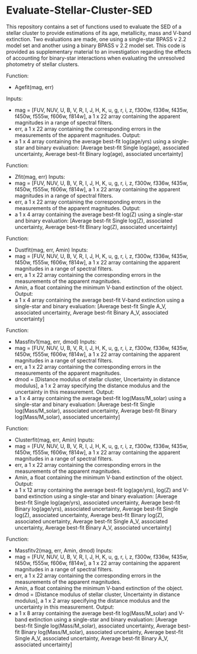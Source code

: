 # Evaluate-Stellar-Cluster-SED
This repository contains a set of functions used to evaluate the SED of a stellar cluster to provide estimations of its age, metallicity, mass and V-band extinction. Two evaluations are made, one using a single-star BPASS v 2.2 model set and another using a binary BPASS v 2.2 model set. This code is provided as supplementary material to an investigation regarding the effects of accounting for binary-star interactions when evaluating the unresolved photometry of stellar clusters.

Function: 
 - Agefit(mag, err)

Inputs:
 - mag  = [FUV, NUV, U, B, V, R, I, J, H, K, u, g, r, i, z, f300w, f336w, f435w, f450w, f555w, f606w, f814w], a 1 x 22 array containing    the apparent magnitudes in a range of spectral filters.
 - err, a 1 x 22 array containing the corresponding errors in the measurements of the apparent magnitudes.
Output:
 - a 1 x 4 array
   containing the average best-fit log(age/yrs) using a single-star and binary evaluation: [Average best-fit Single log(age), associated    uncertainty, Average best-fit Binary log(age), associated uncertainty]
   
Function: 
 - Zfit(mag, err)
Inputs:
 - mag  = [FUV, NUV, U, B, V, R, I, J, H, K, u, g, r, i, z, f300w, f336w, f435w, f450w, f555w, f606w, f814w], a 1 x 22 array containing    the apparent magnitudes in a range of spectral filters.
 - err, a 1 x 22 array containing the corresponding errors in the measurements of the apparent magnitudes.
Output:
 - a 1 x 4 array containing the average best-fit log(Z) using a single-star and binary evaluation: [Average best-fit Single log(Z),        associated uncertainty, Average best-fit Binary log(Z), associated uncertainty]
 
Function: 
 - Dustfit(mag, err, Amin)
Inputs:
 - mag  = [FUV, NUV, U, B, V, R, I, J, H, K, u, g, r, i, z, f300w, f336w, f435w, f450w, f555w, f606w, f814w], a 1 x 22 array containing    the apparent magnitudes in a range of spectral filters.
 - err, a 1 x 22 array containing the corresponding errors in the measurements of the apparent magnitudes.
 - Amin, a float containing the minimum V-band extinction of the object.
Output:
 - a 1 x 4 array containing the average best-fit V-band extinction using a single-star and binary evaluation: [Average best-fit Single      A_V, associated uncertainty, Average best-fit Binary A_V, associated uncertainty]
 
Function: 
 - Massfitv1(mag, err, dmod)
Inputs:
 - mag  = [FUV, NUV, U, B, V, R, I, J, H, K, u, g, r, i, z, f300w, f336w, f435w, f450w, f555w, f606w, f814w], a 1 x 22 array containing      the apparent magnitudes in a range of spectral filters.
 - err, a 1 x 22 array containing the corresponding errors in the measurements of the apparent magnitudes.
 - dmod = [Distance modulus of stellar cluster, Uncertainty in distance modulus], a 1 x 2 array specifying the distance modulus and the    uncertainty in this measurement.
Output:
 - a 1 x 4 array containing the average best-fit log(Mass/M_solar) using a single-star and binary evaluation: [Average best-fit Single      log(Mass/M_solar), associated uncertainty, Average best-fit Binary log(Mass/M_solar), associated uncertainty]
 
Function: 
 - Clusterfit(mag, err, Amin)
Inputs:
 - mag  = [FUV, NUV, U, B, V, R, I, J, H, K, u, g, r, i, z, f300w, f336w, f435w, f450w, f555w, f606w, f814w], a 1 x 22 array containing    the apparent magnitudes in a range of spectral filters.
 - err, a 1 x 22 array containing the corresponding errors in the measurements of the apparent magnitudes.
 - Amin, a float containing the minimum V-band extinction of the object.
Output:
 - a 1 x 12 array containing the average best-fit log(age/yrs), log(Z) and V-band extinction using a single-star and binary evaluation:    [Average best-fit Single log(age/yrs), associated uncertainty, Average best-fit Binary log(age/yrs), associated uncertainty, Average    best-fit Single log(Z), associated uncertainty, Average best-fit Binary log(Z), associated uncertainty, Average best-fit Single A_V,    associated uncertainty, Average best-fit Binary A_V, associated uncertainty]
 
 Function: 
 - Massfitv2(mag, err, Amin, dmod)
Inputs:
 - mag  = [FUV, NUV, U, B, V, R, I, J, H, K, u, g, r, i, z, f300w, f336w, f435w, f450w, f555w, f606w, f814w], a 1 x 22 array containing    the apparent magnitudes in a range of spectral filters.
 - err, a 1 x 22 array containing the corresponding errors in the measurements of the apparent magnitudes.
 - Amin, a float containing the minimum V-band extinction of the object.
 - dmod = [Distance modulus of stellar cluster, Uncertainty in distance modulus], a 1 x 2 array specifying the distance modulus and the    uncertainty in this measurement.
Output:
 - a 1 x 8 array containing the average best-fit log(Mass/M_solar) and V-band extinction using a single-star and binary evaluation:        [Average best-fit Single log(Mass/M_solar), associated uncertainty, Average best-fit Binary log(Mass/M_solar), associated                uncertainty, Average best-fit Single A_V, associated uncertainty, Average best-fit Binary A_V, associated uncertainty]
